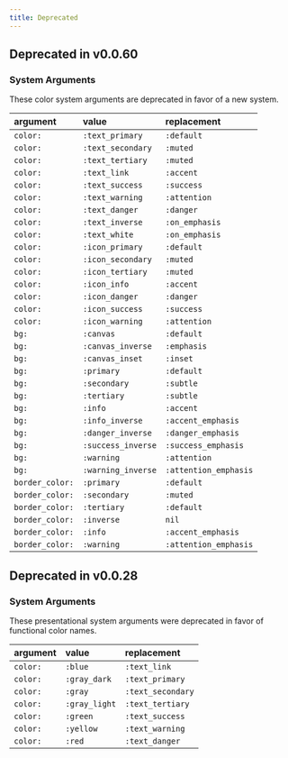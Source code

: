 ```yaml
---
title: Deprecated
---
```


## Deprecated in v0.0.60

### System Arguments

These color system arguments are deprecated in favor of a new system.

| argument | value | replacement |
| :- | :- | :- |
| `color:` | `:text_primary` | `:default` |
| `color:` | `:text_secondary` | `:muted` |
| `color:` | `:text_tertiary` | `:muted` |
| `color:` | `:text_link` | `:accent` |
| `color:` | `:text_success` | `:success` |
| `color:` | `:text_warning` | `:attention` |
| `color:` | `:text_danger` | `:danger` |
| `color:` | `:text_inverse` | `:on_emphasis` |
| `color:` | `:text_white` | `:on_emphasis` |
| `color:` | `:icon_primary` | `:default` |
| `color:` | `:icon_secondary` | `:muted` |
| `color:` | `:icon_tertiary` | `:muted` |
| `color:` | `:icon_info` | `:accent` |
| `color:` | `:icon_danger` | `:danger` |
| `color:` | `:icon_success` | `:success` |
| `color:` | `:icon_warning` | `:attention` |
| `bg:` | `:canvas` | `:default` |
| `bg:` | `:canvas_inverse` | `:emphasis` |
| `bg:` | `:canvas_inset` | `:inset` |
| `bg:` | `:primary` | `:default` |
| `bg:` | `:secondary` | `:subtle` |
| `bg:` | `:tertiary` | `:subtle` |
| `bg:` | `:info` | `:accent` |
| `bg:` | `:info_inverse` | `:accent_emphasis` |
| `bg:` | `:danger_inverse` | `:danger_emphasis` |
| `bg:` | `:success_inverse` | `:success_emphasis` |
| `bg:` | `:warning` | `:attention` |
| `bg:` | `:warning_inverse` | `:attention_emphasis` |
| `border_color:` | `:primary` | `:default` |
| `border_color:` | `:secondary` | `:muted` |
| `border_color:` | `:tertiary` | `:default` |
| `border_color:` | `:inverse` | `nil` |
| `border_color:` | `:info` | `:accent_emphasis` |
| `border_color:` | `:warning` | `:attention_emphasis` |

## Deprecated in v0.0.28

### System Arguments

These presentational system arguments were deprecated in favor of functional color names.

| argument | value | replacement |
| :- | :- | :- |
| `color:` | `:blue` | `:text_link` |
| `color:` | `:gray_dark` | `:text_primary` |
| `color:` | `:gray` | `:text_secondary` |
| `color:` | `:gray_light` | `:text_tertiary` |
| `color:` | `:green` | `:text_success` |
| `color:` | `:yellow` | `:text_warning` |
| `color:` | `:red` | `:text_danger` |
